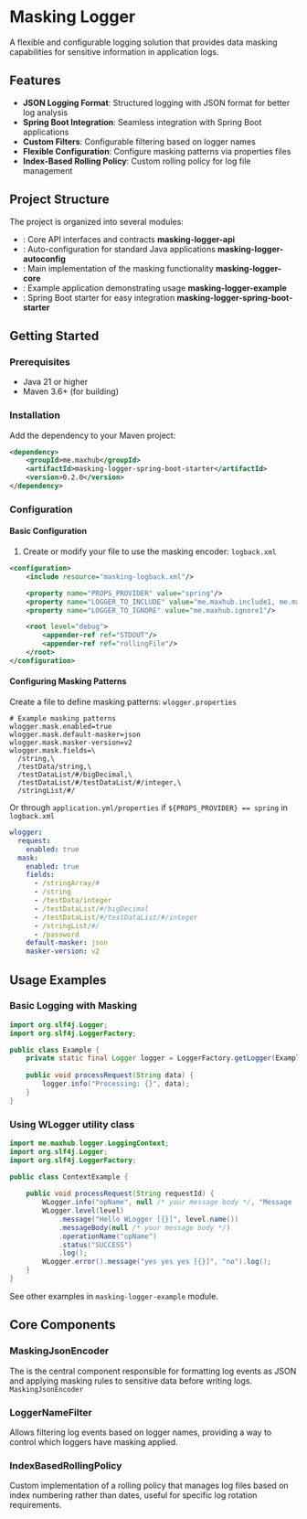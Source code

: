 # Masking Logger
A flexible and configurable logging solution that provides data masking capabilities for sensitive information in application logs.
## Features
- **JSON Logging Format**: Structured logging with JSON format for better log analysis
- **Spring Boot Integration**: Seamless integration with Spring Boot applications
- **Custom Filters**: Configurable filtering based on logger names
- **Flexible Configuration**: Configure masking patterns via properties files
- **Index-Based Rolling Policy**: Custom rolling policy for log file management

## Project Structure
The project is organized into several modules:
- : Core API interfaces and contracts **masking-logger-api**
- : Auto-configuration for standard Java applications **masking-logger-autoconfig**
- : Main implementation of the masking functionality **masking-logger-core**
- : Example application demonstrating usage **masking-logger-example**
- : Spring Boot starter for easy integration **masking-logger-spring-boot-starter**

## Getting Started
### Prerequisites
- Java 21 or higher
- Maven 3.6+ (for building)

### Installation
Add the dependency to your Maven project:
``` xml
<dependency>
    <groupId>me.maxhub</groupId>
    <artifactId>masking-logger-spring-boot-starter</artifactId>
    <version>0.2.0</version>
</dependency>
```
### Configuration
#### Basic Configuration
1. Create or modify your file to use the masking encoder: `logback.xml`
```xml
<configuration>
    <include resource="masking-logback.xml"/>

    <property name="PROPS_PROVIDER" value="spring"/>
    <property name="LOGGER_TO_INCLUDE" value="me.maxhub.include1, me.maxhub"/>
    <property name="LOGGER_TO_IGNORE" value="me.maxhub.ignore1"/>

    <root level="debug">
        <appender-ref ref="STDOUT"/>
        <appender-ref ref="rollingFile"/>
    </root>
</configuration>
```
#### Configuring Masking Patterns
Create a file to define masking patterns: `wlogger.properties`
```properties
# Example masking patterns
wlogger.mask.enabled=true
wlogger.mask.default-masker=json
wlogger.mask.masker-version=v2
wlogger.mask.fields=\
  /string,\
  /testData/string,\
  /testDataList/#/bigDecimal,\
  /testDataList/#/testDataList/#/integer,\
  /stringList/#/
```

Or through `application.yml/properties` if `${PROPS_PROVIDER} == spring` in `logback.xml`
```yml
wlogger:
  request:
    enabled: true
  mask:
    enabled: true
    fields:
      - /stringArray/#
      - /string
      - /testData/integer
      - /testDataList/#/bigDecimal
      - /testDataList/#/testDataList/#/integer
      - /stringList/#/
      - /password
    default-masker: json
    masker-version: v2
```
## Usage Examples
### Basic Logging with Masking
```java
import org.slf4j.Logger;
import org.slf4j.LoggerFactory;

public class Example {
    private static final Logger logger = LoggerFactory.getLogger(Example.class);
    
    public void processRequest(String data) {
        logger.info("Processing: {}", data);
    }
}
```
### Using WLogger utility class
```java
import me.maxhub.logger.LoggingContext;
import org.slf4j.Logger;
import org.slf4j.LoggerFactory;

public class ContextExample {
    
    public void processRequest(String requestId) {
        WLogger.info("opName", null /* your message body */, "Message [{}] [{}]", "TEST", Instant.now());
        WLogger.level(level)
            .message("Hello WLogger [{}]", level.name())
            .messageBody(null /* your message body */)
            .operationName("opName")
            .status("SUCCESS")
            .log();
        WLogger.error().message("yes yes yes [{}]", "no").log();
    }
}
```
See other examples in `masking-logger-example` module.
## Core Components
### MaskingJsonEncoder
The is the central component responsible for formatting log events as JSON and applying masking rules to sensitive data before writing logs. `MaskingJsonEncoder`
### LoggerNameFilter
Allows filtering log events based on logger names, providing a way to control which loggers have masking applied.
### IndexBasedRollingPolicy
Custom implementation of a rolling policy that manages log files based on index numbering rather than dates, useful for specific log rotation requirements.
